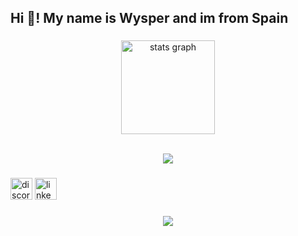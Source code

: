 <h2 align="left">Hi 👋! My name is Wysper and im from Spain</h2>

###

<div align="center">
  <img src="https://github-readme-stats.vercel.app/api?username=WysperOtaku&hide_title=false&hide_rank=false&show_icons=true&include_all_commits=true&count_private=true&disable_animations=false&theme=highcontrast&locale=en&hide_border=false" height="150" alt="stats graph"  />
</div>
<br>
<p align="center">
  <a href="https://skillicons.dev">
    <img src="https://skillicons.dev/icons?i=git,docker,java,js,html,css,mysql" />
  </a>
</p>

###

<div align="left">
  <a href="https://discord.com/users/308555971377233921"><img src="https://img.shields.io/static/v1?message=Discord&logo=discord&label=&color=7289DA&logoColor=white&labelColor=&style=for-the-badge" height="35" alt="discord logo"  /></a>
  <img src="https://img.shields.io/static/v1?message=LinkedIn&logo=linkedin&label=&color=0077B5&logoColor=white&labelColor=&style=for-the-badge" height="35" alt="linkedin logo"  />
</div>

###
<p align="center">
  <img src="https://count.getloli.com/@WysperOtaku?name=WysperOtaku&theme=3d-num&padding=7&offset=0&align=center&scale=1&pixelated=0&darkmode=0"/>
</p>

<br>

###



